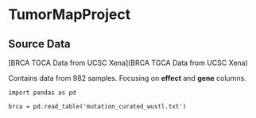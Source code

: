# TumorMapProject

## Source Data
[BRCA TGCA Data from UCSC Xena](BRCA TGCA Data from UCSC Xena)

Contains data from 982 samples.  Focusing on **effect** and **gene** columns.

```{python}
import pandas as pd

brca = pd.read_table('mutation_curated_wustl.txt')

```
